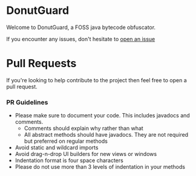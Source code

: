# DonutGuard
Welcome to DonutGuard, a FOSS java bytecode obfuscator. 

If you encounter any issues, don't hesitate to [open an issue](https://github.com/DistastefulBannock/DonutGuard/issues)

# Pull Requests
If you're looking to help contribute to the project then feel free to open a pull request.

### PR Guidelines
 - Please make sure to document your code. This includes javadocs and comments.
    - Comments should explain why rather than what
    - All abstract methods should have javadocs. They are not required but preferred on regular methods
 - Avoid static and wildcard imports
 - Avoid drag-n-drop UI builders for new views or windows
 - Indentation format is four space characters
 - Please do not use more than 3 levels of indentation in your methods

